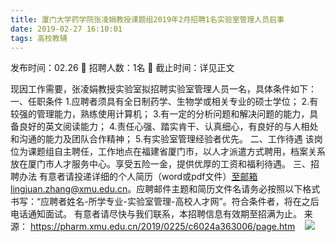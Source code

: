 ```yaml
---
title: 厦门大学药学院张凌娟教授课题组2019年2月招聘1名实验室管理人员启事
date: 2019-02-27 16:10:01
tags: 高校教辅
---
```

发布时间：02.26   🌟   招聘人数：1名   🌈   截止时间：详见正文
<!-- more -->

现因工作需要，张凌娟教授实验室拟招聘实验室管理人员一名，具体条件如下：
一、任职条件
1.应聘者须具有全日制药学、生物学或相关专业的硕士学位；
2.有较强的管理能力，熟练使用计算机；
3.有一定的分析问题和解决问题的能力，具备良好的英文阅读能力；
4.责任心强、踏实肯干、认真细心，有良好的与人相处和沟通的能力及团队合作精神；
5.有实验室管理经验者优先。
二、工作待遇
该岗位为课题组自主聘任，工作地点在福建省厦门市，以人才派遣方式聘用，档案关系放在厦门市人才服务中心。享受五险一金，提供优厚的工资和福利待遇。
三、招聘办法
有意者请投递详细的个人简历（word或pdf文件）至邮箱lingjuan.zhang@xmu.edu.cn。应聘邮件主题和简历文件名请务必按照以下格式书写：“应聘者姓名-所学专业-实验室管理-高校人才网”。符合条件者，将在之后电话通知面试。
有意者请尽快与我们联系，本招聘信息有效期至招满为止。
来源：
https://pharm.xmu.edu.cn/2019/0225/c6024a363006/page.htm
 
 ![](https://cdn.weiweiblog.cn/20181015134814.png)